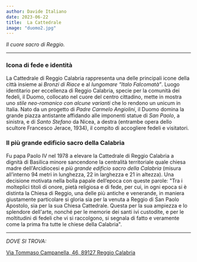 ```yaml
---
author: Davide Italiano
date: 2023-06-22
title:  La Cattedrale
image: "duomo2.jpg"
---
```


*Il cuore sacro di Reggio.*
<!--more-->

***

### Icona di fede e identità

La Cattedrale di Reggio Calabria rappresenta una delle principali icone della città insieme ai *Bronzi di Riace* e al *lungomare “Italo Falcomatà”*. Luogo identitario per eccellenza di Reggio Calabria, specie per la comunità dei fedeli, il Duomo, collocato nel cuore del centro cittadino, mette in mostra uno *stile neo-romanico con alcune varianti* che lo rendono un unicum in Italia. Nato da un progetto di *Padre Carmelo Angiolini*, il Duomo domina la grande piazza antistante affidando alle imponenti statue di *San Paolo*, a sinistra, e di *Santo Stefano* da Nicea, a destra (entrambe opera dello scultore Francesco Jerace, 1934), il compito di accogliere fedeli e visitatori.

### Il più grande edificio sacro della Calabria

Fu papa Paolo IV nel 1978 a elevare la Cattedrale di Reggio Calabria a dignità di Basilica minore sancendone la centralità territoriale quale chiesa madre dell'Arcidiocesi e *più grande edificio sacro della Calabria* (misura all’interno 94 metri in lunghezza, 22 in larghezza e 21 in altezza). Una decisione motivata nella bolla papale dell’epoca con queste parole: "Tra i molteplici titoli di onore, pietà religiosa e di fede, per cui, in ogni epoca si è distinta la Chiesa di Reggio, una delle più antiche e venerande, in maniera giustamente particolare si gloria sia per la venuta a Reggio di San Paolo Apostolo, sia per la sua Chiesa Cattedrale. Questa per la sua ampiezza e lo splendore dell'arte, nonché per le memorie dei santi ivi custodite, e per le moltitudini di fedeli che vi si raccolgono, si segnala di fatto e veramente come la prima fra tutte le chiese della Calabria".

***

*DOVE SI TROVA:*

[Via Tommaso Campanella, 46, 89127
Reggio Calabria](https://www.google.com/maps/place/Basilica+Cattedrale+di+Maria+Santissima+Assunta+in+Cielo/@38.1054744,15.6420383,17.92z/data=!4m12!1m5!3m4!2zMzjCsDA2JzE5LjMiTiAxNcKwMzgnMzIuMSJF!8m2!3d38.1053669!4d15.6422406!3m5!1s0x131452544ad9cc01:0x6a64b7e312b4e868!8m2!3d38.1055993!4d15.6418551!16s%2Fg%2F122qm6qx?entry=ttu)

